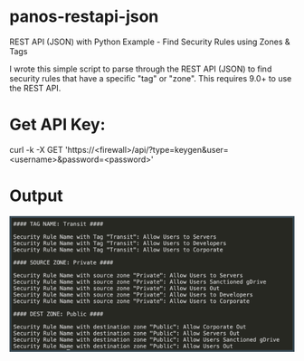 # panos-restapi-json
REST API (JSON) with Python Example - Find Security Rules using Zones &amp; Tags

I wrote this simple script to parse through the REST API (JSON) to find security rules that have a specific "tag" or "zone".
This requires 9.0+ to use the REST API.

# Get API Key:
curl -k -X GET 'https://\<firewall\>/api/?type=keygen&user=\<username\>&password=\<password\>'

# Output
![Screenshot](output.png)

